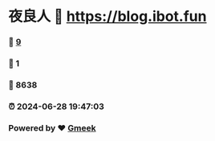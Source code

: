 # 夜良人 :link: https://blog.ibot.fun 
### :page_facing_up: [9](https://blog.ibot.fun/tag.html) 
### :speech_balloon: 1 
### :hibiscus: 8638 
### :alarm_clock: 2024-06-28 19:47:03 
### Powered by :heart: [Gmeek](https://github.com/Meekdai/Gmeek)
